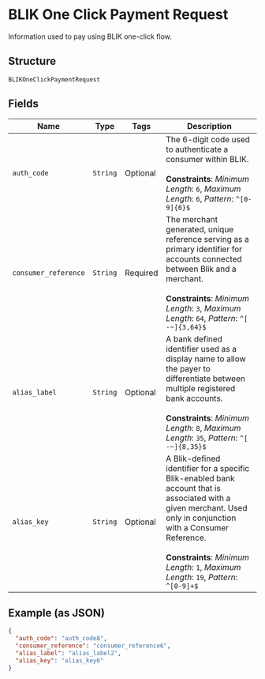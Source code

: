 
# BLIK One Click Payment Request

Information used to pay using BLIK one-click flow.

## Structure

`BLIKOneClickPaymentRequest`

## Fields

| Name | Type | Tags | Description |
|  --- | --- | --- | --- |
| `auth_code` | `String` | Optional | The 6-digit code used to authenticate a consumer within BLIK.<br><br>**Constraints**: *Minimum Length*: `6`, *Maximum Length*: `6`, *Pattern*: `^[0-9]{6}$` |
| `consumer_reference` | `String` | Required | The merchant generated, unique reference serving as a primary identifier for accounts connected between Blik and a merchant.<br><br>**Constraints**: *Minimum Length*: `3`, *Maximum Length*: `64`, *Pattern*: `^[ -~]{3,64}$` |
| `alias_label` | `String` | Optional | A bank defined identifier used as a display name to allow the payer to differentiate between multiple registered bank accounts.<br><br>**Constraints**: *Minimum Length*: `8`, *Maximum Length*: `35`, *Pattern*: `^[ -~]{8,35}$` |
| `alias_key` | `String` | Optional | A Blik-defined identifier for a specific Blik-enabled bank account that is associated with a given merchant. Used only in conjunction with a Consumer Reference.<br><br>**Constraints**: *Minimum Length*: `1`, *Maximum Length*: `19`, *Pattern*: `^[0-9]+$` |

## Example (as JSON)

```json
{
  "auth_code": "auth_code8",
  "consumer_reference": "consumer_reference6",
  "alias_label": "alias_label2",
  "alias_key": "alias_key6"
}
```

